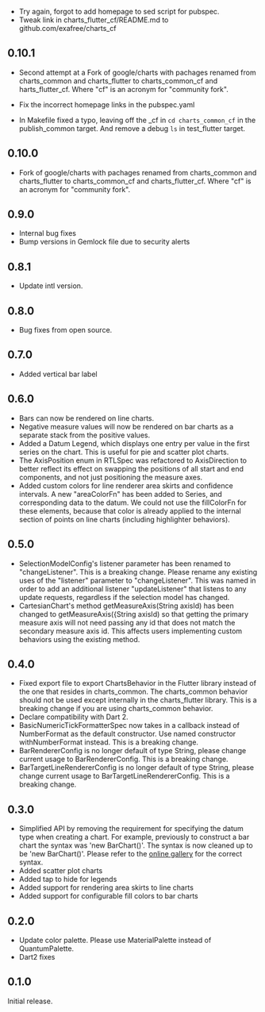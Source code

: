 * Try again, forgot to add homepage to sed script for pubspec.
* Tweak link in charts_flutter_cf/README.md to github.com/exafree/charts_cf

## 0.10.1
* Second attempt at a Fork of google/charts with pachages renamed
  from charts_common and charts_flutter to charts_common_cf and
harts_flutter_cf. Where "cf" is an acronym for "community fork".

* Fix the incorrect homepage links in the pubspec.yaml
* In Makefile fixed a typo, leaving off the _cf in `cd charts_common_cf`
  in the publish_common target. And remove a debug `ls` in test_flutter target.

## 0.10.0
* Fork of google/charts with pachages renamed from charts_common
  and charts_flutter to charts_common_cf and charts_flutter_cf.
  Where "cf" is an acronym for "community fork".

## 0.9.0
* Internal bug fixes
* Bump versions in Gemlock file due to security alerts

## 0.8.1
* Update intl version.

## 0.8.0
* Bug fixes from open source.

## 0.7.0
* Added vertical bar label

## 0.6.0
* Bars can now be rendered on line charts.
* Negative measure values will now be rendered on bar charts as a separate stack from the positive
values.
* Added a Datum Legend, which displays one entry per value in the first series on the chart. This is
 useful for pie and scatter plot charts.
* The AxisPosition enum in RTLSpec was refactored to AxisDirection to better reflect its effect on
swapping the positions of all start and end components, and not just positioning the measure axes.
* Added custom colors for line renderer area skirts and confidence intervals. A new "areaColorFn"
has been added to Series, and corresponding data to the datum. We could not use the fillColorFn for
these elements, because that color is already applied to the internal section of points on line
charts (including highlighter behaviors).

## 0.5.0
* SelectionModelConfig's listener parameter has been renamed to "changeListener". This is a breaking
change. Please rename any existing uses of the "listener" parameter to "changeListener". This was
named in order to add an additional listener "updateListener" that listens to any update requests,
regardless if the selection model has changed.
* CartesianChart's method getMeasureAxis(String axisId) has been changed to
getMeasureAxis({String axisId) so that getting the primary measure axis will not need passing any id
that does not match the secondary measure axis id. This affects users implementing custom behaviors
using the existing method.

## 0.4.0
* Fixed export file to export ChartsBehavior in the Flutter library instead of the one that resides
in charts_common. The charts_common behavior should not be used except internally in the
charts_flutter library. This is a breaking change if you are using charts_common behavior.
* Declare compatibility with Dart 2.
* BasicNumericTickFormatterSpec now takes in a callback instead of NumberFormat as the default
constructor. Use named constructor withNumberFormat instead. This is a breaking change.
* BarRendererConfig is no longer default of type String, please change current usage to
BarRendererConfig<String>. This is a breaking change.
* BarTargetLineRendererConfig is no longer default of type String, please change current usage to
BarTargetLineRendererConfig<String>. This is a breaking change.

## 0.3.0
* Simplified API by removing the requirement for specifying the datum type when creating a chart.
For example, previously to construct a bar chart the syntax was 'new BarChart<MyDatumType>()'.
The syntax is now cleaned up to be 'new BarChart()'. Please refer to the
[online gallery](https://google.github.io/charts/flutter/gallery.html) for the correct syntax.
* Added scatter plot charts
* Added tap to hide for legends
* Added support for rendering area skirts to line charts
* Added support for configurable fill colors to bar charts

## 0.2.0

* Update color palette. Please use MaterialPalette instead of QuantumPalette.
* Dart2 fixes

## 0.1.0

Initial release.
